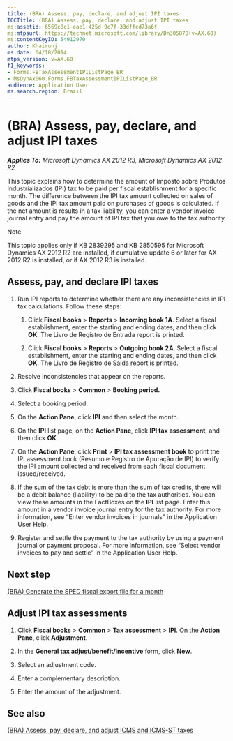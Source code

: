 ```yaml
---
title: (BRA) Assess, pay, declare, and adjust IPI taxes
TOCTitle: (BRA) Assess, pay, declare, and adjust IPI taxes
ms:assetid: 6569c8c1-eae1-425d-9c7f-33dffcd73a6f
ms:mtpsurl: https://technet.microsoft.com/library/Dn305870(v=AX.60)
ms:contentKeyID: 54912970
author: Khairunj
ms.date: 04/18/2014
mtps_version: v=AX.60
f1_keywords:
- Forms.FBTaxAssessmentIPIListPage_BR
- MsDynAx060.Forms.FBTaxAssessmentIPIListPage_BR
audience: Application User
ms.search.region: Brazil
---
```


# (BRA) Assess, pay, declare, and adjust IPI taxes 


_**Applies To:** Microsoft Dynamics AX 2012 R3, Microsoft Dynamics AX 2012 R2_

This topic explains how to determine the amount of Imposto sobre Produtos Industrializados (IPI) tax to be paid per fiscal establishment for a specific month. The difference between the IPI tax amount collected on sales of goods and the IPI tax amount paid on purchases of goods is calculated. If the net amount is results in a tax liability, you can enter a vendor invoice journal entry and pay the amount of IPI tax that you owe to the tax authority.


> [!NOTE]
> <P>This topic applies only if KB 2839295 and KB 2850595 for Microsoft Dynamics AX 2012 R2 are installed, if cumulative update 6 or later for AX 2012 R2 is installed, or if AX 2012 R3 is installed.</P>



## Assess, pay, and declare IPI taxes

1.  Run IPI reports to determine whether there are any inconsistencies in IPI tax calculations. Follow these steps:
    
    1.  Click **Fiscal books** \> **Reports** \> **Incoming book 1A**. Select a fiscal establishment, enter the starting and ending dates, and then click **OK**. The Livro de Registro de Entrada report is printed.
    
    2.  Click **Fiscal books** \> **Reports** \> **Outgoing book 2A**. Select a fiscal establishment, enter the starting and ending dates, and then click **OK**. The Livro de Registro de Saída report is printed.

2.  Resolve inconsistencies that appear on the reports.

3.  Click **Fiscal books** \> **Common** \> **Booking period.**

4.  Select a booking period.

5.  On the **Action Pane**, click **IPI** and then select the month.

6.  On the **IPI** list page, on the **Action Pane**, click **IPI tax assessment**, and then click **OK**.

7.  On the **Action Pane**, click **Print** \> **IPI tax assessment book** to print the IPI assessment book (Resumo e Registro de Apuração de IPI) to verify the IPI amount collected and received from each fiscal document issued/received.

8.  If the sum of the tax debt is more than the sum of tax credits, there will be a debit balance (liability) to be paid to the tax authorities. You can view these amounts in the FactBoxes on the **IPI** list page. Enter this amount in a vendor invoice journal entry for the tax authority. For more information, see “Enter vendor invoices in journals” in the Application User Help.

9.  Register and settle the payment to the tax authority by using a payment journal or payment proposal. For more information, see “Select vendor invoices to pay and settle” in the Application User Help.

## Next step

[(BRA) Generate the SPED fiscal export file for a month](bra-generate-the-sped-fiscal-export-file-for-a-month.md)

## Adjust IPI tax assessments

1.  Click **Fiscal books** \> **Common** \> **Tax assessment** \> **IPI**. On the **Action Pane**, click **Adjustment**.

2.  In the **General tax adjust/benefit/incentive** form, click **New**.

3.  Select an adjustment code.

4.  Enter a complementary description.

5.  Enter the amount of the adjustment.

## See also

[(BRA) Assess, pay, declare, and adjust ICMS and ICMS-ST taxes](bra-assess-pay-declare-and-adjust-icms-and-icms-st-taxes.md)

  


